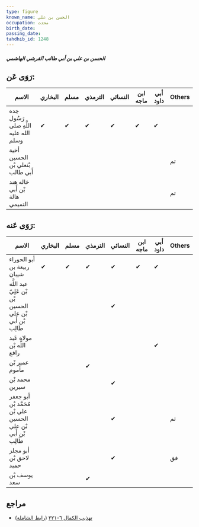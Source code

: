 ```yaml
---
type: figure
known_name: الحسن بن علي
occupation: محدث
birth_date:
passing_date:
tahdhib_id: 1248
---
```

##### الحسن بن علي بن أبي طالب القرشي الهاشمي

## رَوَى عَن:
| الاسم                                 | البخاري | مسلم | الترمذي | النسائي | ابن ماجه | أبي داود | Others |
| ------------------------------------- | ------- | ---- | ------- | ------- | -------- | -------- | ------ |
| جده رَسُول اللَّهِ صلى الله عليه وسلم | ✔       | ✔    | ✔       | ✔       | ✔        | ✔        |        |
| أخية الحسين بْنعلي بْن أَبي طالب      |         |      |         |         |          |          | تم     |
| خاله هند بْن أَبي هالة التميمي        |         |      |         |         |          |          | تم     |
## رَوَى عَنه:
| الاسم                                                        | البخاري | مسلم | الترمذي | النسائي | ابن ماجه | أبي داود | Others |
| ------------------------------------------------------------ | ------- | ---- | ------- | ------- | -------- | -------- | ------ |
| أبو الحوراء ربيعة بن شيبان                                   | ✔       | ✔    | ✔       | ✔       | ✔        | ✔        |        |
| عبد اللَّه بْن عَلِيّ بْن الحسين بْن علي بْن أَبي طَالِب     |         |      |         | ✔       |          |          |        |
| مولاه عَبد اللَّه بْن رافع                                   |         |      |         |         |          | ✔        |        |
| عمير بْن مأموم                                               |         |      | ✔       |         |          |          |        |
| محمد بْن سيرين                                               |         |      |         | ✔       |          |          |        |
| أبو جعفر مُحَمَّد بْن علي بْن الحسين بْن علي بْن أَبي طَالِب |         |      |         | ✔       |          |          | تم     |
| أبو مجلز لاحق بْن حميد                                       |         |      |         | ✔       |          |          | فق     |
| يوسف بْن سعد                                                 |         |      | ✔       |         |          |          |        |
## مراجع
- [تهذيب الكمال ٦-٢٢١](obsidian://open?vault=Tahdhib-al-Kamal&file=Figures/١٢٤٨-الحسن%20بن%20علي%20بن%20أبي%20طالب%20القرشي%20الهاشمي) ([رابط الشاملة](https://shamela.ws/book/3722/2885))